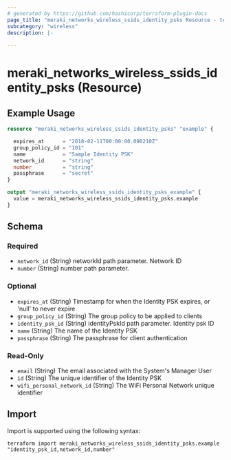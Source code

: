 ```yaml
---
# generated by https://github.com/hashicorp/terraform-plugin-docs
page_title: "meraki_networks_wireless_ssids_identity_psks Resource - terraform-provider-meraki"
subcategory: "wireless"
description: |-
  
---
```


# meraki_networks_wireless_ssids_identity_psks (Resource)



## Example Usage

```terraform
resource "meraki_networks_wireless_ssids_identity_psks" "example" {

  expires_at      = "2018-02-11T00:00:00.090210Z"
  group_policy_id = "101"
  name            = "Sample Identity PSK"
  network_id      = "string"
  number          = "string"
  passphrase      = "secret"
}

output "meraki_networks_wireless_ssids_identity_psks_example" {
  value = meraki_networks_wireless_ssids_identity_psks.example
}
```

<!-- schema generated by tfplugindocs -->
## Schema

### Required

- `network_id` (String) networkId path parameter. Network ID
- `number` (String) number path parameter.

### Optional

- `expires_at` (String) Timestamp for when the Identity PSK expires, or 'null' to never expire
- `group_policy_id` (String) The group policy to be applied to clients
- `identity_psk_id` (String) identityPskId path parameter. Identity psk ID
- `name` (String) The name of the Identity PSK
- `passphrase` (String) The passphrase for client authentication

### Read-Only

- `email` (String) The email associated with the System's Manager User
- `id` (String) The unique identifier of the Identity PSK
- `wifi_personal_network_id` (String) The WiFi Personal Network unique identifier

## Import

Import is supported using the following syntax:

```shell
terraform import meraki_networks_wireless_ssids_identity_psks.example "identity_psk_id,network_id,number"
```
